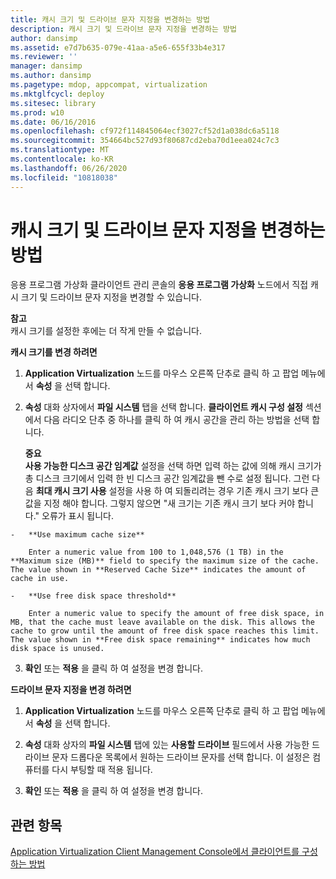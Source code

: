 ```yaml
---
title: 캐시 크기 및 드라이브 문자 지정을 변경하는 방법
description: 캐시 크기 및 드라이브 문자 지정을 변경하는 방법
author: dansimp
ms.assetid: e7d7b635-079e-41aa-a5e6-655f33b4e317
ms.reviewer: ''
manager: dansimp
ms.author: dansimp
ms.pagetype: mdop, appcompat, virtualization
ms.mktglfcycl: deploy
ms.sitesec: library
ms.prod: w10
ms.date: 06/16/2016
ms.openlocfilehash: cf972f114845064ecf3027cf52d1a038dc6a5118
ms.sourcegitcommit: 354664bc527d93f80687cd2eba70d1eea024c7c3
ms.translationtype: MT
ms.contentlocale: ko-KR
ms.lasthandoff: 06/26/2020
ms.locfileid: "10818038"
---
```

# 캐시 크기 및 드라이브 문자 지정을 변경하는 방법


응용 프로그램 가상화 클라이언트 관리 콘솔의 **응용 프로그램 가상화** 노드에서 직접 캐시 크기 및 드라이브 문자 지정을 변경할 수 있습니다.

**참고**  
캐시 크기를 설정한 후에는 더 작게 만들 수 없습니다.



**캐시 크기를 변경 하려면**

1.  **Application Virtualization** 노드를 마우스 오른쪽 단추로 클릭 하 고 팝업 메뉴에서 **속성** 을 선택 합니다.

2.  **속성** 대화 상자에서 **파일 시스템** 탭을 선택 합니다. **클라이언트 캐시 구성 설정** 섹션에서 다음 라디오 단추 중 하나를 클릭 하 여 캐시 공간을 관리 하는 방법을 선택 합니다.

    **중요**  
    **사용 가능한 디스크 공간 임계값** 설정을 선택 하면 입력 하는 값에 의해 캐시 크기가 총 디스크 크기에서 입력 한 빈 디스크 공간 임계값을 뺀 수로 설정 됩니다. 그런 다음 **최대 캐시 크기 사용** 설정을 사용 하 여 되돌리려는 경우 기존 캐시 크기 보다 큰 값을 지정 해야 합니다. 그렇지 않으면 "새 크기는 기존 캐시 크기 보다 커야 합니다." 오류가 표시 됩니다.



~~~
-   **Use maximum cache size**

    Enter a numeric value from 100 to 1,048,576 (1 TB) in the **Maximum size (MB)** field to specify the maximum size of the cache. The value shown in **Reserved Cache Size** indicates the amount of cache in use.

-   **Use free disk space threshold**

    Enter a numeric value to specify the amount of free disk space, in MB, that the cache must leave available on the disk. This allows the cache to grow until the amount of free disk space reaches this limit. The value shown in **Free disk space remaining** indicates how much disk space is unused.
~~~

3. **확인** 또는 **적용** 을 클릭 하 여 설정을 변경 합니다.

**드라이브 문자 지정을 변경 하려면**

1.  **Application Virtualization** 노드를 마우스 오른쪽 단추로 클릭 하 고 팝업 메뉴에서 **속성** 을 선택 합니다.

2.  **속성** 대화 상자의 **파일 시스템** 탭에 있는 **사용할 드라이브** 필드에서 사용 가능한 드라이브 문자 드롭다운 목록에서 원하는 드라이브 문자를 선택 합니다. 이 설정은 컴퓨터를 다시 부팅할 때 적용 됩니다.

3.  **확인** 또는 **적용** 을 클릭 하 여 설정을 변경 합니다.

## 관련 항목


[Application Virtualization Client Management Console에서 클라이언트를 구성하는 방법](how-to-configure-the-client-in-the-application-virtualization-client-management-console.md)









